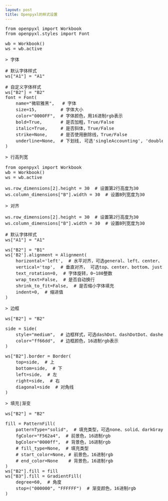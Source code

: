 ```yaml
---
layout: post
title: Openpyxl的样式设置
---
```

<pre>
from openpyxl import Workbook
from openpyxl.styles import Font

wb = Workbook()
ws = wb.active
  
> 字体
  
# 默认字体样式
ws["A1"] = "A1"

# 自定义字体样式
ws["B2"] = "B2"
font = Font(
    name="微软雅黑",   # 字体
    size=15,         # 字体大小
    color="0000FF",  # 字体颜色，用16进制rgb表示
    bold=True,       # 是否加粗，True/False
    italic=True,     # 是否斜体，True/False
    strike=None,     # 是否使用删除线，True/False
    underline=None,  # 下划线, 可选'singleAccounting', 'double', 'single', 'doubleAccounting'
)

> 行高列宽

from openpyxl import Workbook
wb = Workbook()
ws = wb.active

ws.row_dimensions[2].height = 30  # 设置第2行高度为30
ws.column_dimensions["B"].width = 30  # 设置B列宽度为30

> 对齐

ws.row_dimensions[2].height = 30  # 设置第2行高度为30
ws.column_dimensions["B"].width = 30  # 设置B列宽度为30

# 默认字体样式
ws["A1"] = "A1"

ws["B2"] = "B1"
ws['B2'].alignment = Alignment(
    horizontal='left',  # 水平对齐，可选general、left、center、right、fill、justify、centerContinuous、distributed
    vertical='top',  # 垂直对齐， 可选top、center、bottom、justify、distributed
    text_rotation=0,  # 字体旋转，0~180整数
    wrap_text=False,  # 是否自动换行
    shrink_to_fit=False,  # 是否缩小字体填充
    indent=0,  # 缩进值
)

> 边框

ws["B2"] = "B2"

side = Side(
    style="medium",  # 边框样式，可选dashDot、dashDotDot、dashed、dotted、double、hair、medium、mediumDashDot、mediumDashDotDot、mediumDashed、slantDashDot、thick、thin
    color="ff66dd",  # 边框颜色，16进制rgb表示
)

ws["B2"].border = Border(
    top=side,  # 上
    bottom=side,  # 下
    left=side,  # 左
    right=side,  # 右
    diagonal=side  # 对角线
)

> 填充|渐变

ws["B2"] = "B2"

fill = PatternFill(
    patternType="solid",  # 填充类型，可选none、solid、darkGray、mediumGray、lightGray、lightDown、lightGray、lightGrid
    fgColor="F562a4",  # 前景色，16进制rgb
    bgColor="0000ff",  # 背景色，16进制rgb
    # fill_type=None,  # 填充类型
    # start_color=None, # 前景色，16进制rgb
    # end_color=None    # 背景色，16进制rgb
)
ws["B2"].fill = fill
ws["B3"].fill = GradientFill(
    degree=60,  # 角度
    stop=("000000", "FFFFFF")  # 渐变颜色，16进制rgb
) 
</pre>
